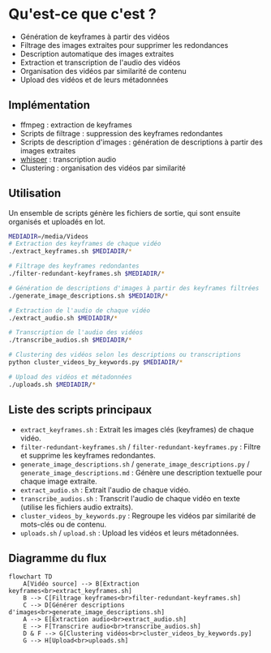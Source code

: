 # Qu'est-ce que c'est ?
- Génération de keyframes à partir des vidéos
- Filtrage des images extraites pour supprimer les redondances
- Description automatique des images extraites
- Extraction et transcription de l'audio des vidéos
- Organisation des vidéos par similarité de contenu
- Upload des vidéos et de leurs métadonnées

## Implémentation

* ffmpeg : extraction de keyframes
* Scripts de filtrage : suppression des keyframes redondantes
* Scripts de description d'images : génération de descriptions à partir des images extraites
* [whisper](https://github.com/openai/whisper) : transcription audio
* Clustering : organisation des vidéos par similarité

## Utilisation

Un ensemble de scripts génère les fichiers de sortie, qui sont ensuite organisés et uploadés en lot.

```bash
MEDIADIR=/media/Videos
# Extraction des keyframes de chaque vidéo
./extract_keyframes.sh $MEDIADIR/*

# Filtrage des keyframes redondantes
./filter-redundant-keyframes.sh $MEDIADIR/*

# Génération de descriptions d'images à partir des keyframes filtrées
./generate_image_descriptions.sh $MEDIADIR/*

# Extraction de l'audio de chaque vidéo
./extract_audio.sh $MEDIADIR/*

# Transcription de l'audio des vidéos
./transcribe_audios.sh $MEDIADIR/*

# Clustering des vidéos selon les descriptions ou transcriptions
python cluster_videos_by_keywords.py $MEDIADIR/*

# Upload des vidéos et métadonnées
./uploads.sh $MEDIADIR/*
```

## Liste des scripts principaux

- `extract_keyframes.sh` : Extrait les images clés (keyframes) de chaque vidéo.
- `filter-redundant-keyframes.sh` / `filter-redundant-keyframes.py` : Filtre et supprime les keyframes redondantes.
- `generate_image_descriptions.sh` / `generate_image_descriptions.py` / `generate_image_descriptions.md` : Génère une description textuelle pour chaque image extraite.
- `extract_audio.sh` : Extrait l'audio de chaque vidéo.
- `transcribe_audios.sh` : Transcrit l'audio de chaque vidéo en texte (utilise les fichiers audio extraits).
- `cluster_videos_by_keywords.py` : Regroupe les vidéos par similarité de mots-clés ou de contenu.
- `uploads.sh` / `upload.sh` : Upload les vidéos et leurs métadonnées.

## Diagramme du flux

```mermaid
flowchart TD
    A[Vidéo source] --> B[Extraction keyframes<br>extract_keyframes.sh]
    B --> C[Filtrage keyframes<br>filter-redundant-keyframes.sh]
    C --> D[Générer descriptions d'images<br>generate_image_descriptions.sh]
    A --> E[Extraction audio<br>extract_audio.sh]
    E --> F[Transcrire audio<br>transcribe_audios.sh]
    D & F --> G[Clustering vidéos<br>cluster_videos_by_keywords.py]
    G --> H[Upload<br>uploads.sh]
```
